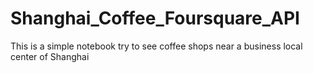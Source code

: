 # Shanghai_Coffee_Foursquare_API
This is a simple notebook try to see coffee shops near a business local center of Shanghai
